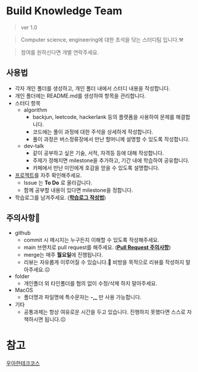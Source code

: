 # Build Knowledge Team
> ver 1.0

> Computer science, engineering에 대한 초석을 닦는 스터디팀 입니다.⚒

>  참여를 원하신다면 개별 연락주세요.
## 사용법
- 각자 개인 폴더를 생성하고, 개인 폴더 내에서 스터디 내용을 작성합니다.
- 개인 폴더에는 README.md를 생성하여 항목을 관리합니다.
- 스터디 항목
  - algorithm
    - backjun, leetcode, hackerlank 등의 플랫폼을 사용하여 문제를 해결합니다.
    - 코드에는 풀이 과정에 대한 주석을 상세하게 작성합니다.
    - 풀이 과정은 버스정류장에서 만난 할머니께 설명할 수 있도록 작성합니다.
  - dev-talk
    - 같이 공부하고 싶은 기술, 서적, 자격등 등에 대해 작성합니다.
    - 주제가 정해지면 milestone을 추가하고, 기간 내에 학습하여 공유합니다.
    - 카페에서 만난 미인에게 호감을 얻을 수 있도록 설명합니다.
- [프로젝트](https://github.com/cri-kim/build-knowledge-team/projects/1)를 자주 확인해주세요.
  - Issue 는 **To Do** 로 올라갑니다.
  - 함께 공부할 내용이 있다면 milestone을 정합니다.
- 학습로그를 남겨주세요. (**[학습로그 작성법](https://github.com/cri-kim/build-knowledge-team/docs/studylog.md)**)
## 주의사항👀
- github
  - commit 시 메시지는 누구든지 이해할 수 있도록 작성해주세요.
  - main 브랜치로 pull request를 해주세요. (**[Pull Request 주의사항](https://github.com/cri-kim/build-knowledge-team/docs/cleancode/pr_checklist.md)**)
  - merge는 매주 **월요일**에 진행됩니다.
  - 리뷰는 자유롭게 이루어질 수 있습니다.🤗 비방을 목적으로 리뷰를 작성하지 말아주세요.☹
- folder
  - 개인폴더 외 타인폴더를 협의 없이 수정/삭제 하지 말아주세요.
- MacOS
  - 폴더명과 파일명에 특수문자는 **-,_** 만 사용 가능합니다.
- 기타
  - 공통과제는 항상 여유로운 시간을 두고 있습니다. 진행하지 못했다면 스스로 자책하시면 됩니다.☹

# 참고
[우아한테크코스](https://github.com/woowacourse/woowacourse-docs)
